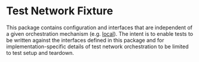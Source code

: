 # Test Network Fixture

This package contains configuration and interfaces that are
independent of a given orchestration mechanism
(e.g. [local](local/README.md)). The intent is to enable tests to be
written against the interfaces defined in this package and for
implementation-specific details of test network orchestration to be
limited to test setup and teardown.
